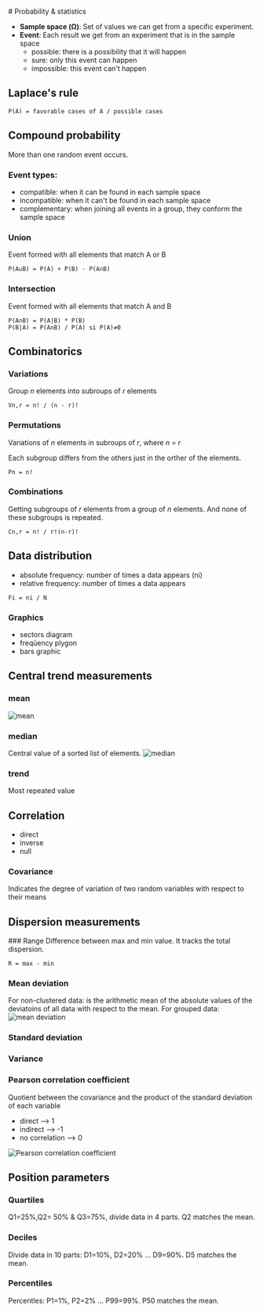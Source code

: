 # Probability & statistics
- **Sample space (Ω)**: Set of values we can get from a specific experiment.
- **Event**: Each result we get from an experiment that is in the sample space
  - possible: there is a possibility that it will happen
  - sure: only this event can happen
  - impossible: this event can't happen

## Laplace's rule
```
P(A) = favorable cases of A / possible cases
```

## Compound probability
More than one random event occurs.

### Event types:
- compatible: when it can be found in each sample space
- incompatible: when it can't be found in each sample space
- complementary: when joining all events in a group, they conform the sample space

### Union
Event formed with all elements that match A or B
```
P(A∪B) = P(A) + P(B) - P(A∩B)
```

### Intersection
Event formed with all elements that match A and B
```
P(A∩B) = P(A|B) * P(B)
P(B|A) = P(A∩B) / P(A) si P(A)≠0
```

## Combinatorics

### Variations
Group *n* elements into subroups of *r* elements 
```
Vn,r = n! / (n - r)!
```

### Permutations
Variations of *n* elements in subroups of *r*, where *n = r*

Each subgroup differs from the others just in the orther of the elements.
```
Pn = n!
```
### Combinations
Getting subgroups of *r* elements from a group of *n* elements. And none of these subgroups is repeated.
```
Cn,r = n! / r!(n-r)!
```

## Data distribution
- absolute frequency: number of times a data appears (ni)
- relative frequency: number of times a data appears
```
Fi = ni / N
```

### Graphics
- sectors diagram
- freqüency plygon
- bars graphic

## Central trend measurements
### mean
![mean](https://wikimedia.org/api/rest_v1/media/math/render/svg/4e3313161244f8ab61d897fb6e5fbf6647e1d5f5)

### median
Central value of a sorted list of elements.
![median](https://wikimedia.org/api/rest_v1/media/math/render/svg/c3253c25db67454d6f6c763a73cc64dbf0d47b74)

### trend
Most repeated value

## Correlation
- direct
- inverse
- null
### Covariance
Indicates the degree of variation of two random variables with respect to their means

## Dispersion measurements
### Range
Difference between max and min value. It tracks the total dispersion.
```
R = max - min
```

### Mean deviation
For non-clustered data: is the arithmetic mean of the absolute values of the deviatoins of all data with respect to the mean.
For grouped data:
![mean deviation](https://wikimedia.org/api/rest_v1/media/math/render/svg/d3b7f03e504d1a16a212827c21decae2e30f7f7fz)

### Standard deviation
### Variance

### Pearson correlation coefficient
Quotient between the covariance and the product of the standard deviation of each variable
- direct --> 1
- indirect --> -1
- no correlation --> 0

![Pearson correlation coefficient](https://wikimedia.org/api/rest_v1/media/math/render/svg/f76ccfa7c2ed7f5b085115086107bbe25d329cec)

## Position parameters
### Quartiles
Q1=25%,Q2= 50% & Q3=75%, divide data in 4 parts. Q2 matches the mean.
### Deciles
Divide data in 10 parts: D1=10%, D2=20% … D9=90%. D5 matches the mean.
### Percentiles
Percentles: P1=1%, P2=2% … P99=99%. P50 matches the mean.



